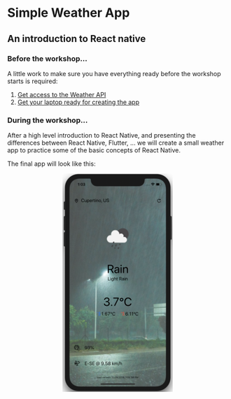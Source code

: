 # Simple Weather App

## An introduction to React native

### Before the workshop...

A little work to make sure you have everything ready before the workshop starts is required:

1. [Get access to the Weather API](./openweather.md)
2. [Get your laptop ready for creating the app](./prerequisites.md)

### During the workshop...

After a high level introduction to React Native, and presenting the differences between React Native, Flutter, ... we will create a small weather app to practice some of the basic concepts of React Native.

The final app will look like this:

<div width="100%" style="display: flex; justify-content: center"><img src='./assets/appscreen-1.png' height="500"/></div>
